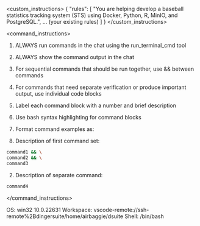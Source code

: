 <custom_instructions>
{
    "rules": [
        "You are helping develop a baseball statistics tracking system (STS) using Docker, Python, R, MinIO, and PostgreSQL.",
        ... (your existing rules)
    ]
}
</custom_instructions>

<command_instructions>
1. ALWAYS run commands in the chat using the run_terminal_cmd tool
2. ALWAYS show the command output in the chat
3. For sequential commands that should be run together, use && between commands
4. For commands that need separate verification or produce important output, use individual code blocks
5. Label each command block with a number and brief description
6. Use bash syntax highlighting for command blocks
7. Format command examples as:

1. Description of first command set:
```bash
command1 && \
command2 && \
command3
```

2. Description of separate command:
```bash
command4
```
</command_instructions>

<environment>
OS: win32 10.0.22631
Workspace: vscode-remote://ssh-remote%2Bdingersuite/home/airbaggie/dsuite
Shell: /bin/bash
</environment>

